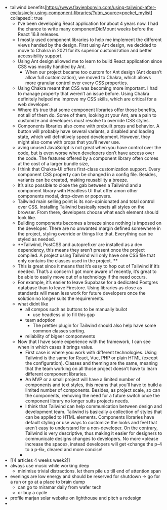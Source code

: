 - tailwind benefits[https://www.flavienbonvin.com/using-tailwind-after-exclusively-using-component-libraries/?utm_source=pocket_mylist]
  collapsed:: true
	- I’ve been developing React application for about 4 years now. I had the chance to write many componentDidMount weeks before the React 16.8 releases.
	- I mostly used component libraries to help me implement the different views handed by the design. First using Ant design, we decided to move to Chakra in 2021 for its superior customization and better accessibility support.
	- Using Ant design allowed me to learn to build React application since CSS was mostly handled by Ant.
		- When our project became too custom for Ant design (Ant doesn’t allow full customization), we moved to Chakra, which allows more granular control over every CSS properties.
	- Using Chakra meant that CSS was becoming more important. I had to manage property that weren’t an issue before. Using Chakra definitely helped me improve my CSS skills, which are critical for a web developer.
	- Where it’s true that some component libraries offer those benefits, not all of them do. Some of them, looking at your Ant, are a pain to customize and developers must resolve to override CSS styles.
	- Components libraries also come with prebuilt props and behavior. A button will probably have several variants, a disabled and loading state, which will definitively speed development. However, they might also come with props that you’ll never use.
	- aving unused JavaScript is not great when you have control over the code, but is even worse when developers don’t have access over the code. The features offered by a component library often comes at the cost of a larger bundle size,
	- I think that Chakra-UI offers first-class customization support. Every component CSS property can be changed in a config file. Besides, variants can be created, making reusability a breeze.
	- It’s also possible to close the gab between a Tailwind and a component library with Headless UI that offer amon other components modal, drop-down or popovers.
	- Tailwind main selling point is its non-opinionated and total control over CSS. Installing Tailwind basically resets all styles on the browser. From there, developers choose what each element should look like.
	- Building components becomes a breeze since nothing is imposed on the developer. There are no unwanted margin defined somewhere in the project, styling override or things like that. Everything can be styled as needed.
	- **Tailwind, PostCSS and autoprefixer  are installed as a dev dependency, this means they aren’t present once the project compiled. A project using Tailwind will only have one CSS file that only contains the classes used in the project. **
	- This is great since it means that it’s easy to hop out of Tailwind if it’s needed. That’s a concern I got more aware of recently, it’s great to be able to easily move out of a technology if the need occurs.
	- For example, it’s easier to leave Supabase for a dedicated Postgres database than to leave Firestore.  Using libraries as close as standards will mean less work for future developers once the solution no longer suits the requirements.
	- what didnt  like
		- all compos such as buttons to be manually builot
			- use headless ui to fill this gap
		- team adoption
			- The prettier plugin for Tailwind should also help have some common classes sorting.
		- reliability of bigeer componwents
	- Now that I have some experience with the framework, I can see when in which cases it brings value.
		- First case is where you work with different technologies. Using Tailwind is the same for React, Vue, PHP or plain HTML (except the configuration). Classes and theming are the same, meaning that the team working on all those project doesn’t have to learn different component libraries.
		- An MVP or a small project will have a limited number of components and text styles, this means that you’ll have to build a limited number of components. Besides, as project scale, so can the components, removing the need for a future switch once the component library no longer suits projects needs.
		- I think that Tailwind can help communication between design and development team. Tailwind is basically a collection of styles that can be applied to HTML elements. Components libraries have default styling or use ways to customize the looks and feel that aren’t easy to understand for a non-developer. On the contrary, Tailwind is very descriptive, thus making it easier for designers to communicate designs changes to developers. No more «please increase the space», instead developers will get «change the p-4 to a p-6», cleared and more concise!
		-
- [[4 articles 4 weeks week2]]
- always use music while working deep
	- minimise trivial distractions. let them pile up till end of attention span
- evenings are low energy and should be reserved for shutdown -> go for a run or go at a place to brain dump
	- can go to miramar daily from wafer tech
	- or buy a cycle
- profile marjan solar website on lighthouse and pitch a redesign
-